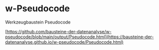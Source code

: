 # w-Pseudocode
Werkzeugbaustein Pseudocode

[https://github.com/bausteine-der-datenanalyse/w-pseudocode/blob/main/output/Pseudocode.html](https://bausteine-der-datenanalyse.github.io/w-pseudocode/Pseudocode.html)
